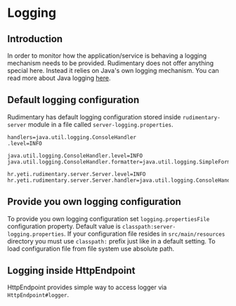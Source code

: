 # Logging

## Introduction
In order to monitor how the application/service is behaving a logging mechanism needs to be provided.
Rudimentary does not offer anything special here. Instead it relies on Java's own logging mechanism.
You can read more about Java logging [here](https://docs.oracle.com/en/java/javase/13/core/java-logging-overview.html).

## Default logging configuration
Rudimentary has default logging configuration stored inside `rudimentary-server` module in a file called `server-logging.properties`.
```properties
handlers=java.util.logging.ConsoleHandler
.level=INFO

java.util.logging.ConsoleHandler.level=INFO
java.util.logging.ConsoleHandler.formatter=java.util.logging.SimpleFormatter

hr.yeti.rudimentary.server.Server.level=INFO
hr.yeti.rudimentary.server.Server.handler=java.util.logging.ConsoleHandler
```

## Provide you own logging configuration
To provide you own logging configuration set `logging.propertiesFile` configuration property.
Default value is `classpath:server-logging.properties`.
If your configuration file resides in `src/main/resources` directory you must use `classpath:` prefix just like in a default setting.
To load configuration file from file system use absolute path.

## Logging inside HttpEndpoint
HttpEndpoint provides simple way to access logger via `HttpEndpoint#logger`.
